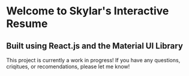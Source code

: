 # Welcome to Skylar's Interactive Resume
## Built using React.js and the Material UI Library
This project is currently a work in progress! If you have any questions, criqitues, or recomendations, please let me know! 
